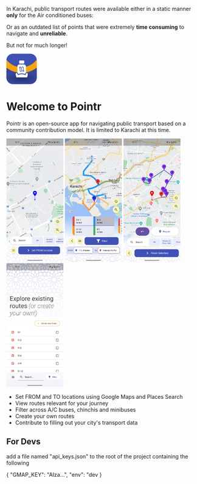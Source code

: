 In Karachi, public transport routes were available either in a static manner **only** for the Air conditioned buses:

Or as an outdated list of points that were extremely **time consuming** to navigate and **unreliable**.

But not for much longer!

<insert pointr logo>

<img src="./readme_assets/logo.png" width="80" />

# Welcome to Pointr

Pointr is an open-source app for navigating public transport based on a community contribution model. It is limited to Karachi at this time.

<p float="left">
  <img src="./readme_assets/set_from_loc.png" width="150" />
  <img src="./readme_assets/view_routes.png" width="150" /> 
  <img src="./readme_assets/create_route.png" width="150" />
  <img src="./readme_assets/list_routes.png" width="150" /> 
</p>

- Set FROM and TO locations using Google Maps and Places Search
- View routes relevant for your journey
- Filter across A/C buses, chinchis and minibuses
- Create your own routes
- Contribute to filling out your city's transport data

## For Devs

add a file named "api_keys.json" to the root of the project containing the following

{
"GMAP_KEY": "AIza...",
"env": "dev
}
